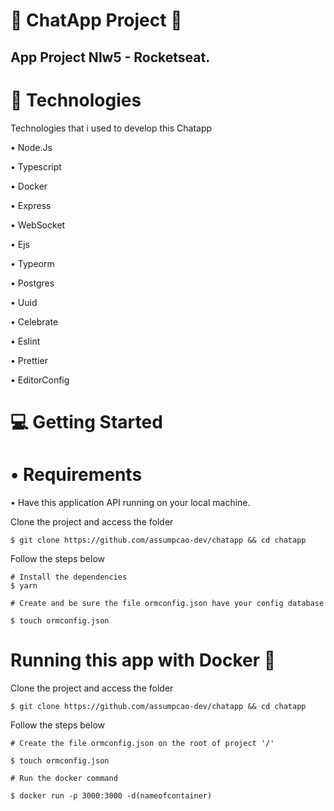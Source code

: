 # :speech_balloon: ChatApp Project :ghost: 
## App Project Nlw5 - Rocketseat.


# :rocket: Technologies

Technologies that i used to develop this Chatapp

• Node.Js

• Typescript

• Docker

• Express

• WebSocket

• Ejs

• Typeorm

• Postgres

• Uuid

• Celebrate

• Eslint

• Prettier

• EditorConfig


# :computer:   Getting Started

# • Requirements
 • Have this application API running on your local machine.

Clone the project and access the folder

```
$ git clone https://github.com/assumpcao-dev/chatapp && cd chatapp

```
Follow the steps below
``` 
# Install the dependencies
$ yarn

# Create and be sure the file ormconfig.json have your config database

$ touch ormconfig.json

```

# Running this app with Docker :purple_heart:

Clone the project and access the folder

```
$ git clone https://github.com/assumpcao-dev/chatapp && cd chatapp

```
Follow the steps below
``` 
# Create the file ormconfig.json on the root of project '/'  

$ touch ormconfig.json

# Run the docker command

$ docker run -p 3000:3000 -d(nameofcontainer)

```


